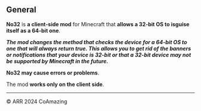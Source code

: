 ## General
**No32** is **a client-side mod** for Minecraft that **allows a 32-bit OS to isguise itself as a 64-bit one**. 

***The mod changes the method that checks the device for a 64-bit OS to one that will always return true. This allows you to get rid of the banners or notifications that your device is 32-bit or that a 32-bit device may not be supported by Minecraft in the future.***


**No32 may cause errors or problems**.


The mod **works only on the client side**.
____

© ARR 2024 CoAmazing
